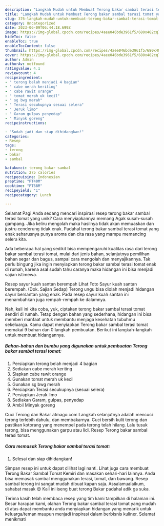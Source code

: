 ```yaml
---
description: "Langkah Mudah untuk Membuat Terong bakar sambal terasi tomat yang Lezat, Mantap"
title: "Langkah Mudah untuk Membuat Terong bakar sambal terasi tomat yang Lezat, Mantap"
slug: 376-langkah-mudah-untuk-membuat-terong-bakar-sambal-terasi-tomat-yang-lezat-mantap
category: Uncategorized
date: 2023-06-09T06:44:18.699Z
image: https://img-global.cpcdn.com/recipes/4aee046bde3961f5/680x482cq70/terong-bakar-sambal-terasi-tomat-foto-resep-utama.jpg
hideToc: false
enableToc: true
enableTocContent: false
thumbnail: https://img-global.cpcdn.com/recipes/4aee046bde3961f5/680x482cq70/terong-bakar-sambal-terasi-tomat-foto-resep-utama.jpg
cover: https://img-global.cpcdn.com/recipes/4aee046bde3961f5/680x482cq70/terong-bakar-sambal-terasi-tomat-foto-resep-utama.jpg
author: Admin
authorAv: notfound
ratingvalue: 4.1
reviewcount: 4
recipeingredient:
- " terong belah menjadi 4 bagian"
- " cabe merah keriting"
- " cabe rawit orange"
- " tomat merah uk kecil"
- " sg bwg merah"
- " Terasi secukupnya sesuai selera"
- " Jeruk limo"
- " Garam gulpas penyedap"
- " Minyak goreng"
recipeinstructions:

- "Sudah jadi dan siap dihidangkan!"
categories:
- Resep
tags:
- terong
- bakar
- sambal

katakunci: terong bakar sambal 
nutrition: 275 calories
recipecuisine: Indonesian
preptime: "PT40M"
cooktime: "PT58M"
recipeyield: "1"
recipecategory: Lunch

---
```



Selamat Pagi Anda sedang mencari inspirasi resep terong bakar sambal terasi tomat yang unik? Cara menyiapkannya memang Agak susah-susah gampang. Jika keliru mengolah maka hasilnya tidak akan memuaskan dan justru cenderung tidak enak. Padahal terong bakar sambal terasi tomat yang enak seharusnya punya aroma dan cita rasa yang mampu memancing selera kita.


Ada beberapa hal yang sedikit bisa mempengaruhi kualitas rasa dari terong bakar sambal terasi tomat, mulai dari jenis bahan, selanjutnya pemilihan bahan segar dan bagus, sampai cara mengolah dan menyajikannya. Tak perlu bingung jika ingin menyiapkan terong bakar sambal terasi tomat enak di rumah, karena asal sudah tahu caranya maka hidangan ini bisa menjadi sajian istimewa.

Resep sayur kuah santan berempah Lihat Foto Sayur kuah santan berempah. (Dok. Sajian Sedap) Terong ungu bisa diolah menjadi hidangan sayur bersantan yang enak. Pada resep sayur kuah santan ini menambahkan juga rempah-rempah ke dalamnya.


Nah, kali ini kita coba, yuk, ciptakan terong bakar sambal terasi tomat sendiri di rumah. Tetap dengan bahan yang sederhana, hidangan ini bisa memberi manfaat untuk membantu menjaga kesehatan tubuhmu sekeluarga. Kamu dapat menyiapkan Terong bakar sambal terasi tomat memakai 9 bahan dan 0 langkah pembuatan. Berikut ini langkah-langkah untuk membuat hidangannya.

<!--inarticleads1-->

##### Bahan-bahan dan bumbu yang digunakan untuk pembuatan Terong bakar sambal terasi tomat:

1. Persiapkan  terong belah menjadi 4 bagian
1. Sediakan  cabe merah keriting
1. Siapkan  cabe rawit orange
1. Gunakan  tomat merah uk kecil
1. Gunakan  sg bwg merah
1. Persiapkan  Terasi secukupnya (sesuai selera)
1. Persiapkan  Jeruk limo
1. Sediakan  Garam, gulpas, penyedap
1. Ambil  Minyak goreng


Cuci Terong dan Bakar atmago.com Langkah selanjutnya adalah mencuci terong terlebih dahulu, dan membakarnya. Cuci bersih kulit terong dan pastikan kotorang yang menempel pada terong telah hilang. Lalu tusuk terong, bisa menggunakan garpu atau lidi. Resep Terong bakar sambal terasi tomat. 

<!--inarticleads2-->

##### Cara memasak Terong bakar sambal terasi tomat:


1. Selesai dan siap dihidangkan!

Simpan resep ini untuk dapat dilihat lagi nanti. Lihat juga cara membuat Terong Bakar Sambal Tomat Kemiri dan masakan sehari-hari lainnya. Anda bisa memasak sambal menggunakan terasi, tomat, dan bawang. Resep sambal terong ini sangat mudah dibuat kapan saja. Assalamualaikum, sahabat masak 😊 Kali ini iseng buat terong Bakar padahal adik ga suka. 

Terima kasih telah membaca resep yang tim kami tampilkan di halaman ini. Besar harapan kami, olahan Terong bakar sambal terasi tomat yang mudah di atas dapat membantu anda menyiapkan hidangan yang menarik untuk keluarga/teman maupun menjadi inspirasi dalam berbisnis kuliner. Selamat menikmati
